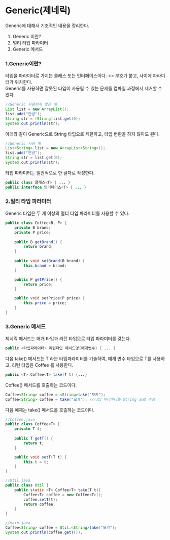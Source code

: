 # Generic(제네릭)
Generic에 대해서 기초적인 내용을 정리한다.

1. Generic 이란?
2. 멀티 타입 파라미터
3. Generic 메서드


### 1.Generic이란?
타입을 파라미터로 가지는 클래스 또는 인터페이스이다. <> 부호가 붙고, 사이에 파라미터가 위치한다.  
Generic를 사용하면 잘못된 타입이 사용될 수 있는 문제를 컴파일 과정에서 제거할 수 있다.

```java
//Generic 사용하지 않은 예
List list = new ArrayList();
list.add("안녕");
String str = (String)list.get(0);
System.out.println(str);
```

아래와 같이 Generic으로 String 타입으로 제한하고, 타입 변환을 하지 않아도 된다.

```java
//Generic 사용 예
List<String> list = new ArrayList<String>();
list.add("안녕");
String str = list.get(0);
System.out.println(str);
```

타입 파라미터는 일반적으로 한 글자로 작성한다. 

```java
public class 클래스<T> { ... }
public interface 인터페이스<T> { ... }
```

### 2.멀티 타입 파라미터
Generic 타입은 두 개 이상의 멀티 타입 파라미터를 사용할 수 있다. 

```java
public class Coffee<B, P> {  
	private B brand;  
	private P price;  
  
	public B getBrand() {  
	    return brand;  
	}  
  
	public void setBrand(B brand) {  
		this.brand = brand;  
	}  

	public P getPrice() {  
		return price;  
	}  

	public void setPrice(P price) {  
		this.price = price;  
	}  
}
```

### 3.Generic 메서드

제네릭 메서드는 매개 타입과 리턴 타입으로 타입 파라미터를 갖는다.
```java
public <타입파라미터> 리턴타입 메서드명(매개변수) { ... }
```
다음 take() 메서드는 T 라는 타입파라미터를 기술하여, 매개 변수 타입으로 T를 사용하고, 리턴 타입은 Coffee<T> 를 사용한다.
```java
public <T> Coffee<T> take(T t) {...}
```
Coffee() 메서드를 호출하는 코드이다.
```java
Coffee<String> coffee = <String>take("모카");
Coffee<String> coffee = take("모카"); //타입 파라미터를 String 으로 추정
```

다음 예제는 take() 메서드를 호출하는 코드이다.
```java
//Coffee.java
public class Coffee<T> {  
    private T t;  
  
	public T getT() {  
	    return t;  
	}  

	public void setT(T t) {  
	    this.t = t;  
	}  
}
```

```java
//Util.java
public class Util {  
	public static <T> Coffee<T> take(T t){  
	    Coffee<T> coffee = new Coffee<T>();  
		coffee.setT(t);  
		return coffee;  
	}  
}
```

```java
//main.java
Coffee<String> coffee = Util.<String>take("모카");  
System.out.println(coffee.getT());
```
